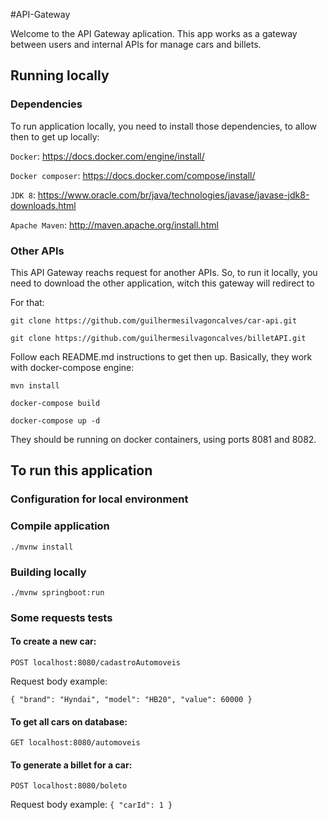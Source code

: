 #API-Gateway

Welcome to the API Gateway aplication. This app works as a gateway between users and internal APIs for manage cars and billets.

## Running locally

### Dependencies

To run application locally, you need to install those dependencies, to allow then to get up locally:

`Docker`: https://docs.docker.com/engine/install/

`Docker composer`: https://docs.docker.com/compose/install/

`JDK 8`: https://www.oracle.com/br/java/technologies/javase/javase-jdk8-downloads.html

`Apache Maven`: http://maven.apache.org/install.html

### Other APIs

This API Gateway reachs request for another APIs. So, to run it locally, you need to download the other application, witch this gateway will redirect to

For that:

`git clone https://github.com/guilhermesilvagoncalves/car-api.git`

`git clone https://github.com/guilhermesilvagoncalves/billetAPI.git`

Follow each README.md instructions to get then up. Basically, they work with docker-compose engine:

`mvn install`

`docker-compose build`

`docker-compose up -d`

They should be running on docker containers, using ports 8081 and 8082.


## To run this application

### Configuration for local environment

### Compile application

`./mvnw install`

### Building locally

`./mvnw springboot:run`

### Some requests tests

#### To create a new car:
`POST localhost:8080/cadastroAutomoveis`

Request body example:

`{
 	"brand": "Hyndai",
 	"model": "HB20",
 	"value": 60000
 }`
 
#### To get all cars on database:
 `GET localhost:8080/automoveis`

#### To generate a billet for a car:
 `POST localhost:8080/boleto`
 
Request body example:
`{
 	"carId": 1
 }` 
